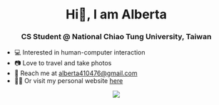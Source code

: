 <h1 align="center">Hi👋, I am Alberta </h1>

<h3 align="center">CS Student @ National Chiao Tung University, Taiwan</h3>

- 💻 Interested in human-computer interaction
- 📷 Love to travel and take photos
- 📩 Reach me at <alberta410476@gmail.com>
- 👩‍💻 Or visit my personal website [here](https://scod0401.github.io/)
<p align="center">
<img src="https://github-readme-stats.vercel.app/api?username=scod0401&bg_color=1f2938&text_color=FFFFFF&show_icons=true&hide-border=true&include_all_commits=true" />
</p>
